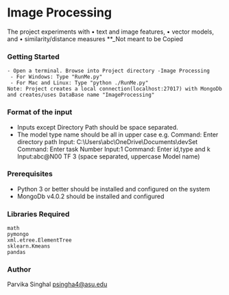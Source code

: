 # Image Processing
The project experiments with
• text and image features,
• vector models, and
• similarity/distance measures
**_Not meant to be Copied


### Getting Started
```
- Open a terminal. Browse into Project directory -Image Processing
 - For Windows: Type "RunMe.py"
 - For Mac and Linux: Type "python ./RunMe.py"
Note: Project creates a local connection(localhost:27017) with MongoDb and creates/uses DataBase name "ImageProcessing"
```

### Format of the input
- Inputs except Directory Path should be space separated.
- The model type name should be all in upper case
e.g.  Command: Enter directory path
       Input: C:\Users\abc\OneDrive\Documents\devSet
      Command: Enter task Number
       Input:1
      Command: Enter id,type and k
       Input:abc@N00 TF 3  (space separated, uppercase Model name)


### Prerequisites
- Python 3 or better should be installed and configured on the system
- MongoDb v4.0.2 should be installed and configured


### Libraries Required
```
math
pymongo
xml.etree.ElementTree
sklearn.Kmeans
pandas
```

### Author
Parvika Singhal
psingha4@asu.edu
